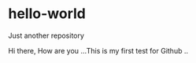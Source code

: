 # hello-world
Just another repository

Hi there,
How are you ...This is my first test for Github ..
